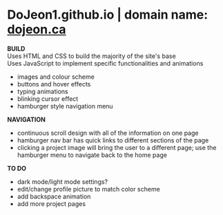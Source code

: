 # DoJeon1.github.io | domain name: [dojeon.ca](https://dojeon.ca/)

**BUILD** <br/>
Uses HTML and CSS to build the majority of the site's base  <br/>
Uses JavaScript to implement specific functionalities and animations
- images and colour scheme
- buttons and hover effects
- typing animations
- blinking cursor effect
- hamburger style navigation menu <br/>   

**NAVIGATION**
- continuous scroll design with all of the information on one page
- hamburger nav bar has quick links to different sections of the page
- clicking a project image will bring the user to a different page; use the hamburger menu to navigate back to the home page

**TO DO**
- dark mode/light mode settings? <br/> 
- edit/change profile picture to match color scheme <br/> 
- add backspace animation
- add more project pages
